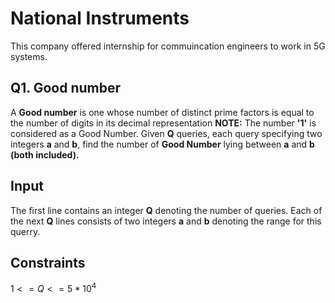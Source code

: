 # National Instruments
This company offered internship for commuincation engineers to work in 5G systems.

## Q1. Good number
A  **Good number** is one whose number of distinct prime factors is equal to the number of digits in its decimal representation
**NOTE:** The number **'1'** is considered as a Good Number.
Given **Q** queries, each query specifying two integers **a** and **b**, find the number of **Good Number** lying between **a** and **b** **(both included).**

## Input
The first line contains an integer **Q** denoting the number of queries.
Each of the next **Q** lines consists of two integers **a** and **b** denoting the range for this querry.

## Constraints
$1 <= Q <= 5*10^4$


